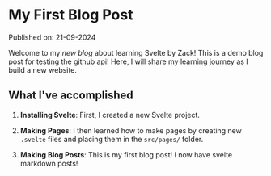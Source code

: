# My First Blog Post

Published on: 21-09-2024

Welcome to my _new blog_ about learning Svelte by Zack! 
This is a demo blog post for testing the github api!
Here, I will share my learning journey as I build a new website.

## What I've accomplished

1. **Installing Svelte**: First, I created a new Svelte project.

2. **Making Pages**: I then learned how to make pages by creating new `.svelte` files and placing them in the `src/pages/` folder.

3. **Making Blog Posts**: This is my first blog post! I now have svelte markdown posts!
